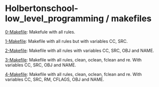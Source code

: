 # Holbertonschool-low_level_programming / makefiles

[0-Makefile](https://github.com/jGohan-cpu/holbertonschool-low_level_programming/blob/master/makefiles/0-Makefile): Makefule with all rules. 

[1-Makefile](https://github.com/jGohan-cpu/holbertonschool-low_level_programming/blob/master/makefiles/1-Makefile): Makefile with all rules but with variables CC, SRC.

[2-Makefile](https://github.com/jGohan-cpu/holbertonschool-low_level_programming/blob/master/makefiles/2-Makefile): Makefile with all rules with variables CC, SRC, OBJ and NAME.

[3-Makefile](https://github.com/jGohan-cpu/holbertonschool-low_level_programming/blob/master/makefiles/3-Makefile): Makefile with all rules, clean, oclean, fclean and re. With variables CC, SRC, OBJ and NAME.

[4-Makefile](https://github.com/jGohan-cpu/holbertonschool-low_level_programming/blob/master/makefiles/4-Makefile): Makefile with all rules, clean, oclean, fclean and re. With variables CC, SRC, RM, CFLAGS, OBJ and NAME. 
